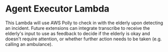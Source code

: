 # Agent Executor Lambda

This Lambda will use AWS Polly to check in with the elderly upon detecting an incident. Future extensions can integrate transcribe to receive the elderly's input to use as feedback to decide if the elderly is okay and doesn't require attention, or whether further action needs to be taken (e.g. calling an ambulance).